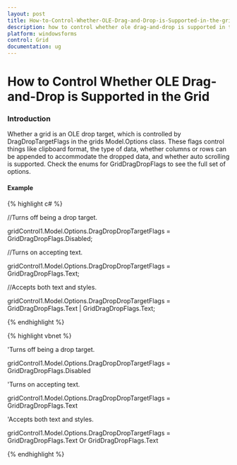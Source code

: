 ```yaml
---
layout: post
title: How-to-Control-Whether-OLE-Drag-and-Drop-is-Supported-in-the-grid
description: how to control whether ole drag-and-drop is supported in the grid
platform: windowsforms
control: Grid
documentation: ug
---
```


# How to Control Whether OLE Drag-and-Drop is Supported in the Grid

### Introduction

Whether a grid is an OLE drop target, which is controlled by DragDropTargetFlags in the grids Model.Options class. These flags control things like clipboard format, the type of data, whether columns or rows can be appended to accommodate the dropped data, and whether auto scrolling is supported. Check the enums for GridDragDropFlags to see the full set of options.

#### Example

{% highlight c# %}



//Turns off being a drop target.        

gridControl1.Model.Options.DragDropDropTargetFlags = GridDragDropFlags.Disabled;        



//Turns on accepting text.         

gridControl1.Model.Options.DragDropDropTargetFlags = GridDragDropFlags.Text;        



//Accepts both text and styles.        

gridControl1.Model.Options.DragDropDropTargetFlags = GridDragDropFlags.Text | GridDragDropFlags.Text;


{% endhighlight %}

{% highlight vbnet %}



'Turns off being a drop target. 

gridControl1.Model.Options.DragDropDropTargetFlags = GridDragDropFlags.Disabled



'Turns on accepting text. 

gridControl1.Model.Options.DragDropDropTargetFlags = GridDragDropFlags.Text



'Accepts both text and styles. 

gridControl1.Model.Options.DragDropDropTargetFlags = GridDragDropFlags.Text Or GridDragDropFlags.Text



{% endhighlight %}
